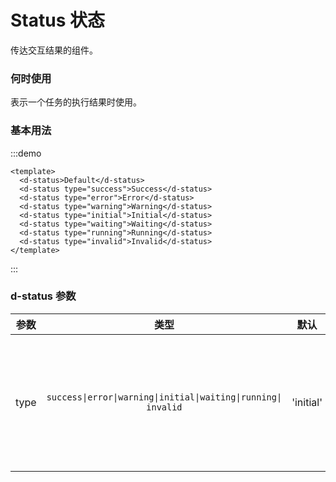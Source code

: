 # Status 状态

传达交互结果的组件。

### 何时使用

表示一个任务的执行结果时使用。

### 基本用法

:::demo
```vue
<template>
  <d-status>Default</d-status>
  <d-status type="success">Success</d-status>
  <d-status type="error">Error</d-status>
  <d-status type="warning">Warning</d-status>
  <d-status type="initial">Initial</d-status>
  <d-status type="waiting">Waiting</d-status>
  <d-status type="running">Running</d-status>
  <d-status type="invalid">Invalid</d-status>
</template>
```
:::

### d-status 参数

| 参数 |                              类型                              |   默认    |                                     说明                                     |
| :--: | :------------------------------------------------------------: | :-------: | :--------------------------------------------------------------------------: |
| type | `success\|error\|warning\|initial\|waiting\|running\| invalid` | 'initial' | 必选，类型，值有 success、error、warning、initial、waiting、running、invalid |
